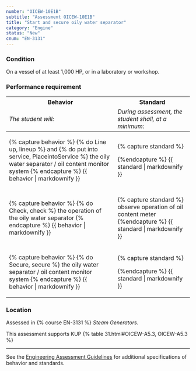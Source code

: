 ```yaml
---
number: "OICEW-10E1B"
subtitle: "Assessment OICEW-10E1B"
title: "Start and secure oily water separator"
category: "Engine"
status: "New"
cnum: "EN-3131"
---
```

### Condition

On a vessel of at least 1,000 HP, or in a laboratory or workshop.

### Performance requirement 

<table width='100%' class='Guidelines'>
 <thead>
 <tr>
     <th class='thirty'>Behavior</th>
     <th class='seventy'>Standard</th>
 </tr>
 <tr>
     <td><em>The student will:</em></td>
     <td><em>During assessment, the student shall, at a minimum:</em></td>
 </tr>
 </thead>
 <tbody>
 

<tr><td>

{% capture behavior %}
{% do Line up, lineup %} and {% do put into service, PlaceintoService %} the oily water separator / oil content monitor system
{% endcapture %}
{{ behavior | markdownify }}

</td><td>

{% capture standard %}

{%endcapture %}
{{ standard | markdownify }}

</td></tr>



<tr><td>

{% capture behavior %}
{% do Check, check %} the operation of the oily water separator
{% endcapture %}
{{ behavior | markdownify }}

</td><td>

{% capture standard %}
observe operation of oil content meter
{%endcapture %}
{{ standard | markdownify }}

</td></tr>



<tr><td>

{% capture behavior %}
{% do Secure, secure %} the oily water separator / oil content monitor system
{% endcapture %}
{{ behavior | markdownify }}

</td><td>

{% capture standard %}

{%endcapture %}
{{ standard | markdownify }}

</td></tr>



 </tbody>
 </table>

### Location

Assessed in  {% course  EN-3131 %}  *Steam Generators*.

This assessment supports KUP {% table 31.html#OICEW-A5.3, OICEW-A5.3 %}

***



See the [Engineering Assessment Guidelines](guidelines) for additional specifications of behavior and standards.